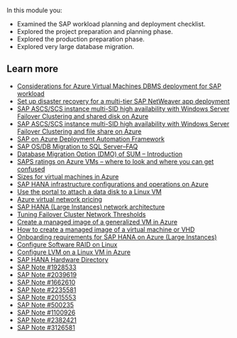 In this module you:

- Examined the SAP workload planning and deployment checklist.
- Explored the project preparation and planning phase.
- Explored the production preparation phase.
- Explored very large database migration.

## Learn more

- [Considerations for Azure Virtual Machines DBMS deployment for SAP workload](/azure/virtual-machines/workloads/sap/dbms_guide_general)
- [Set up disaster recovery for a multi-tier SAP NetWeaver app deployment](/azure/site-recovery/site-recovery-sap)
- [SAP ASCS/SCS instance multi-SID high availability with Windows Server Failover Clustering and shared disk on Azure](/azure/virtual-machines/workloads/sap/sap-ascs-ha-multi-sid-wsfc-shared-disk)
- [SAP ASCS/SCS instance multi-SID high availability with Windows Server Failover Clustering and file share on Azure](/azure/virtual-machines/workloads/sap/sap-ascs-ha-multi-sid-wsfc-file-share)
- [SAP on Azure Deployment Automation Framework](https://github.com/Azure/sap-automation)
- [SAP OS/DB Migration to SQL Server–FAQ](https://techcommunity.microsoft.com/t5/Running-SAP-Applications-on-the/SAP-OS-DB-Migration-to-SQL-Server-8211-FAQ-v6-2-April-2017/ba-p/368070)
- [Database Migration Option (DMO) of SUM – Introduction](https://blogs.sap.com/2013/11/29/database-migration-option-dmo-of-sum-introduction/)
- [SAPS ratings on Azure VMs – where to look and where you can get confused](https://techcommunity.microsoft.com/t5/Running-SAP-Applications-on-the/SAPS-ratings-on-Azure-VMs-8211-where-to-look-and-where-you-can/ba-p/368208)
- [Sizes for virtual machines in Azure](/azure/virtual-machines/sizes)
- [SAP HANA infrastructure configurations and operations on Azure](/azure/virtual-machines/workloads/sap/hana-vm-operations)
- [Use the portal to attach a data disk to a Linux VM](/azure/virtual-machines/linux/attach-disk-portal)
- [Azure virtual network pricing](https://azure.microsoft.com/pricing/details/virtual-network/)
- [SAP HANA (Large Instances) network architecture](/azure/virtual-machines/workloads/sap/hana-network-architecture)
- [Tuning Failover Cluster Network Thresholds](https://techcommunity.microsoft.com/t5/Failover-Clustering/Tuning-Failover-Cluster-Network-Thresholds/ba-p/371834)
- [Create a managed image of a generalized VM in Azure](/azure/virtual-machines/windows/capture-image-resource)
- [How to create a managed image of a virtual machine or VHD](/azure/virtual-machines/linux/capture-image)
- [Onboarding requirements for SAP HANA on Azure (Large Instances)](/azure/virtual-machines/workloads/sap/hana-onboarding-requirements)
- [Configure Software RAID on Linux](/azure/virtual-machines/linux/configure-raid)
- [Configure LVM on a Linux VM in Azure](/azure/virtual-machines/linux/configure-lvm)
- [SAP HANA Hardware Directory](https://www.sap.com/dmc/exp/2014-09-02-hana-hardware/enEN/#/solutions?filters=iaas)
- [SAP Note \#1928533](https://me.sap.com/notes/1928533)
- [SAP Note \#2039619](https://me.sap.com/notes/2039619)
- [SAP Note \#1662610](https://me.sap.com/notes/1662610)
- [SAP Note \#2235581](https://me.sap.com/notes/2235581)
- [SAP Note \#2015553](https://me.sap.com/notes/2015553)
- [SAP Note \#500235](https://me.sap.com/notes/500235)
- [SAP Note \#1100926](https://me.sap.com/notes/1100926)
- [SAP Note \#2382421](https://me.sap.com/notes/2382421)
- [SAP Note \#3126581](https://me.sap.com/notes/3126581)
